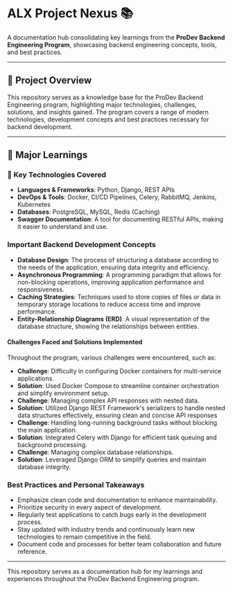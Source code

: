 # ALX Project Nexus 📚

A documentation hub consolidating key learnings from the **ProDev Backend Engineering Program**, showcasing backend engineering concepts, tools, and best practices.

---

## 🚀 Project Overview

This repository serves as a knowledge base for the ProDev Backend Engineering program, highlighting major technologies, challenges, solutions, and insights gained. The program covers a range of modern technologies, development concepts and best practices necessary for backend development.

---

## 🎯 Major Learnings

### 🔧 Key Technologies Covered

- **Languages & Frameworks**: Python, Django, REST APIs
- **DevOps & Tools**: Docker, CI/CD Pipelines, Celery, RabbitMQ, Jenkins, Kubernetes
- **Databases**: PostgreSQL, MySQL, Redis (Caching)
- **Swagger Documentation**: A tool for documenting RESTful APIs, making it easier to understand and use.

### Important Backend Development Concepts

- **Database Design**: The process of structuring a database according to the needs of the application, ensuring data integrity and efficiency.
- **Asynchronous Programming**: A programming paradigm that allows for non-blocking operations, improving application performance and responsiveness.
- **Caching Strategies**: Techniques used to store copies of files or data in temporary storage locations to reduce access time and improve performance.
- **Entity-Relationship Diagrams (ERD)**: A visual representation of the database structure, showing the relationships between entities.

#### Challenges Faced and Solutions Implemented

Throughout the program, various challenges were encountered, such as:

- **Challenge**: Difficulty in configuring Docker containers for multi-service applications.
- **Solution**: Used Docker Compose to streamline container orchestration and simplify environment setup.
- **Challenge**: Managing complex API responses with nested data.
- **Solution**: Utilized Django REST Framework's serializers to handle nested data structures effectively, ensuring clean and concise API responses
- **Challenge**: Handling long-running background tasks without blocking the main application.
- **Solution**: Integrated Celery with Django for efficient task queuing and background processing.
- **Challenge**: Managing complex database relationships.
- **Solution**: Leveraged Django ORM to simplify queries and maintain database integrity.

### Best Practices and Personal Takeaways

- Emphasize clean code and documentation to enhance maintainability.
- Prioritize security in every aspect of development.
- Regularly test applications to catch bugs early in the development process.
- Stay updated with industry trends and continuously learn new technologies to remain competitive in the field.
- Document code and processes for better team collaboration and future reference.

---

This repository serves as a documentation hub for my learnings and experiences throughout the ProDev Backend Engineering program.
